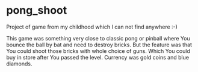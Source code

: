 # pong_shoot
Project of game from my childhood which I can not find anywhere :-) 

This game was something very close to classic pong or pinball where You bounce 
the ball by bat and need to destroy bricks. But the feature was that You could
shoot those bricks with whole choice of guns. Which You could buy in store after
You passed the level. Currency was gold coins and blue diamonds. 
